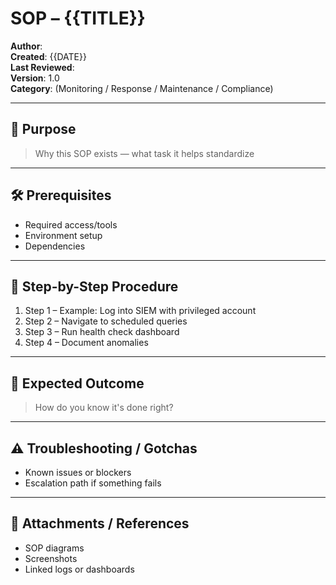 # SOP – {{TITLE}}

**Author**:  
**Created**: {{DATE}}  
**Last Reviewed**:  
**Version**: 1.0  
**Category**: (Monitoring / Response / Maintenance / Compliance)

---

## 🧾 Purpose

> Why this SOP exists — what task it helps standardize

---

## 🛠 Prerequisites

- Required access/tools
- Environment setup
- Dependencies

---

## 📝 Step-by-Step Procedure

1. Step 1 – Example: Log into SIEM with privileged account  
2. Step 2 – Navigate to scheduled queries  
3. Step 3 – Run health check dashboard  
4. Step 4 – Document anomalies  

---

## 🎯 Expected Outcome

> How do you know it's done right?

---

## ⚠️ Troubleshooting / Gotchas

- Known issues or blockers
- Escalation path if something fails

---

## 📎 Attachments / References

- SOP diagrams  
- Screenshots  
- Linked logs or dashboards
